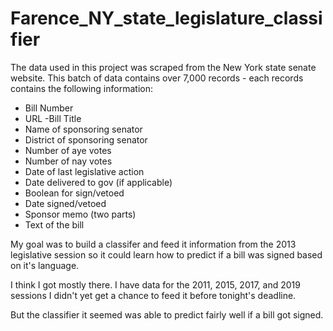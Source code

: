 # Farence_NY_state_legislature_classifier
 
The data used in this project was scraped from the New York state senate website. This batch of data contains over 7,000 records - each records contains the following information:
- Bill Number
- URL
-Bill Title
- Name of sponsoring senator
- District of sponsoring senator
- Number of aye votes
- Number of nay votes
- Date of last legislative action
- Date delivered to gov (if applicable)
- Boolean for sign/vetoed
- Date signed/vetoed
- Sponsor memo (two parts)
- Text of the bill

My goal was to build a classifer and feed it information from the 2013 legislative session so it could learn how to predict if a bill was signed based on it's language.

I think I got mostly there. I have data for the 2011, 2015, 2017, and 2019 sessions I didn't yet get a chance to feed it before tonight's deadline.

But the classifier it seemed was able to predict fairly well if a bill got signed.
